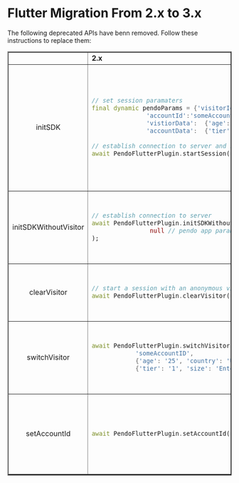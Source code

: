 # Flutter Migration From 2.x to 3.x


The following deprecated APIs have benn removed. Follow these instructions to replace them:

<table border =2>

<tr>
<td> </td>
<td><b> 2.x</b></td>
<td><b>3.x</b></td>
</tr>

<!--- new row --->

<tr>
<td align=center> initSDK </td>
<td>

```dart
// set session paramaters
final dynamic pendoParams = {'visitorId':'someVisitorID',
               'accountId':'someAccountID',
               'vistiorData':  {'age':'25', 'country':'USA'},
               'accountData':  {'tier': '1', 'size':'Enterprise'}};
                     
// establish connection to server and start a session
await PendoFlutterPlugin.startSession('someAppKey', pendoParams);
```

</td>
<td>

Replace `PendoFlutterPlugin.initSDK` by calling `PendoFlutterPlugin.setup` and then `PendoFlutterPlugin.startSession`:

```dart
// establish connection to server
await PendoFlutterPlugin.setup('someAppKey'
                                null // pendo app params
);

// start a session
await PendoFlutterPlugin.startSession('someVisitorID', 
                'someAccountID', 
                {'age': '25', 'country': 'USA'}, 
                {'tier': '1', 'size': 'Enterprise'});
```

</td>
</tr>

<!--- new row --->

<tr>
<td align=center> initSDKWithoutVisitor </td>
<td>

```dart
// establish connection to server
await PendoFlutterPlugin.initSDKWithoutVisitor('someAppKey'
                null // pendo app params
);
```

</td>
<td>

Call `PendoFlutterPlugin.setup` instead of `PendoFlutterPlugin.initSDKWithoutVisitor`:

```dart
// establish connection to server
await PendoFlutterPlugin.setup('someAppKey'
            null // pendo app params
);
```

</td>
</tr>

<!--- new row --->

<tr>
<td align=center> clearVisitor </td>
<td>

```dart
// start a session with an anonymous visitor
await PendoFlutterPlugin.clearVisitor()
```

</td>
<td>

Call `PendoFlutterPlugin.startSession` with `null` values instead of `PendoFlutterPlugin.clearVisitor`:

```dart
// start a session with an anonymous visitor
await PendoFlutterPlugin.startSession(null, null, null, null);
```

</td>
</tr>

<!--- new row --->

<tr>
<td align=center> switchVisitor </td>
<td>

```dart
await PendoFlutterPlugin.switchVisitor('someVisitorID', 
            'someAccountID', 
            {'age': '25', 'country': 'USA'}, 
            {'tier': '1', 'size': 'Enterprise'});
```

</td>
<td>

Call `PendoFlutterPlugin.startSession` instead of `PendoFlutterPlugin.switchVisitor`:

```dart
await PendoFlutterPlugin.startSession('someVisitorID', 
            'someAccountID', 
            {'age': '25', 'country': 'USA'}, 
            {'tier': '1', 'size': 'Enterprise'});
```

</td>
</tr>

<!--- new row --->

<tr>
<td align=center> setAccountId </td>
<td>

```dart
await PendoFlutterPlugin.setAccountId('someAccountID');
```

</td>
<td>

Call `PendoFlutterPlugin.startSession` with the new account id value instead of `PendoFlutterPlugin.setAccountId`:

```dart
// start a new session passing in the new accountId 
await PendoFlutterPlugin.startSession('someVisitorID', 
            'someAccountID', 
            {'age': '25', 'country': 'USA'}, 
            {'tier': '1', 'size': 'Enterprise'});
```

</td>
</tr>
</table>